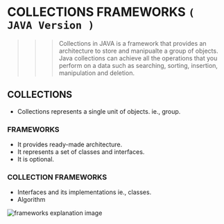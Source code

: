 # COLLECTIONS FRAMEWORKS `( JAVA Version )`

>>> Collections in JAVA is a framework that provides an architecture to store and manipualte a group of objects.
>>> Java collections can achieve all the operations that you perform on a data such as searching, sorting, insertion, manipulation and deletion.

## COLLECTIONS
* Collections represents a single unit of objects. ie., group.

### FRAMEWORKS
* It provides ready-made architecture.
* It represents a set of classes and interfaces.
* It is optional.

### COLLECTION FRAMEWORKS
* Interfaces and its implementations ie., classes.
* Algorithm

![ frameworks explanation image ](https://media.geeksforgeeks.org/wp-content/cdn-uploads/20200811210521/Collection-Framework-1.png)
